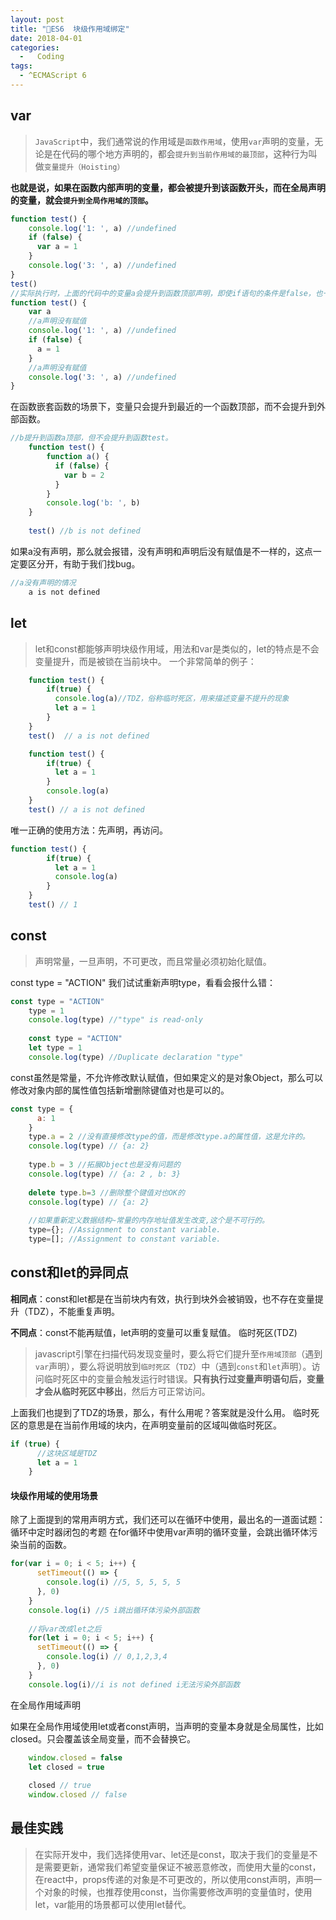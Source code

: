 ```yaml
---
layout: post
title: "🚀ES6  块级作用域绑定"
date: 2018-04-01
categories:
  -   Coding 
tags:
  - ^ECMAScript 6
---
```



## var

>`JavaScript`中，我们通常说的作用域是`函数作用域`，使用`var`声明的变量，无论是在代码的哪个地方声明的，都会`提升到当前作用域的最顶部`，这种行为叫做`变量提升（Hoisting）`

**也就是说，如果在函数内部声明的变量，都会被提升到该函数开头，而在全局声明的变量，就会`提升到全局作用域的顶部`。**
```js
function test() {
    console.log('1: ', a) //undefined
    if (false) {
      var a = 1
    }
    console.log('3: ', a) //undefined
}
test()
//实际执行时，上面的代码中的变量a会提升到函数顶部声明，即使if语句的条件是false，也一样不影响a变量提升。
function test() {
    var a
    //a声明没有赋值
    console.log('1: ', a) //undefined
    if (false) {
      a = 1
    }
    //a声明没有赋值
    console.log('3: ', a) //undefined
}
```
在函数嵌套函数的场景下，变量只会提升到最近的一个函数顶部，而不会提升到外部函数。
```js
//b提升到函数a顶部，但不会提升到函数test。
    function test() {
        function a() {
          if (false) {
            var b = 2
          }
        }
        console.log('b: ', b)
    }
    
    test() //b is not defined
```
如果a没有声明，那么就会报错，没有声明和声明后没有赋值是不一样的，这点一定要区分开，有助于我们找bug。
```js
//a没有声明的情况
    a is not defined
```
## let

>let和const都能够声明块级作用域，用法和var是类似的，let的特点是不会变量提升，而是被锁在当前块中。
一个非常简单的例子：
```js
    function test() {
        if(true) {
          console.log(a)//TDZ，俗称临时死区，用来描述变量不提升的现象
          let a = 1
        }
    }
    test()  // a is not defined

    function test() {
        if(true) {
          let a = 1
        }
        console.log(a)
    }    
    test() // a is not defined
```


唯一正确的使用方法：先声明，再访问。
```js
function test() {
        if(true) {
          let a = 1
          console.log(a)
        }
    }
    test() // 1
```
## const

>声明常量，一旦声明，不可更改，而且常量必须初始化赋值。

const type = "ACTION"
我们试试重新声明type，看看会报什么错：
```js
const type = "ACTION"
    type = 1
    console.log(type) //"type" is read-only
    
    const type = "ACTION"
    let type = 1
    console.log(type) //Duplicate declaration "type"
```
const虽然是常量，不允许修改默认赋值，但如果定义的是对象Object，那么可以修改对象内部的属性值包括新增删除键值对也是可以的。
```js
const type = {
      a: 1
    }
    type.a = 2 //没有直接修改type的值，而是修改type.a的属性值，这是允许的。
    console.log(type) // {a: 2}
    
    type.b = 3 //拓展Object也是没有问题的
    console.log(type) // {a: 2 , b: 3}
    
    delete type.b=3 //删除整个键值对也OK的
    console.log(type) // {a: 2}
    
    //如果重新定义数据结构~常量的内存地址值发生改变,这个是不可行的。
    type={}; //Assignment to constant variable.
    type=[]; //Assignment to constant variable.
```
## const和let的异同点

**相同点**：const和let都是在当前块内有效，执行到块外会被销毁，也不存在变量提升（TDZ），不能重复声明。

**不同点**：const不能再赋值，let声明的变量可以重复赋值。
临时死区(TDZ)

> javascript引擎在扫描代码发现变量时，要么将它们提升至`作用域顶部`（遇到`var`声明），要么将说明放到`临时死区`（`TDZ`）中（遇到`const`和`let`声明）。访问临时死区中的变量会触发运行时错误。**只有执行过变量声明语句后，变量才会从临时死区中移出**，然后方可正常访问。


上面我们也提到了TDZ的场景，那么，有什么用呢？答案就是没什么用。
临时死区的意思是在当前作用域的块内，在声明变量前的区域叫做临时死区。
```js
if (true) {
      //这块区域是TDZ
      let a = 1
    }
```
#### 块级作用域的使用场景

除了上面提到的常用声明方式，我们还可以在循环中使用，最出名的一道面试题：循环中定时器闭包的考题
在for循环中使用var声明的循环变量，会跳出循环体污染当前的函数。
```js
for(var i = 0; i < 5; i++) {
      setTimeout(() => {
        console.log(i) //5, 5, 5, 5, 5
      }, 0)
    }
    console.log(i) //5 i跳出循环体污染外部函数
    
    //将var改成let之后
    for(let i = 0; i < 5; i++) {
      setTimeout(() => {
        console.log(i) // 0,1,2,3,4
      }, 0)
    }
    console.log(i)//i is not defined i无法污染外部函数
```

在全局作用域声明

如果在全局作用域使用let或者const声明，当声明的变量本身就是全局属性，比如closed。只会覆盖该全局变量，而不会替换它。
```js
    window.closed = false
    let closed = true
    
    closed // true
    window.closed // false
```
## 最佳实践

>在实际开发中，我们选择使用var、let还是const，取决于我们的变量是不是需要更新，通常我们希望变量保证不被恶意修改，而使用大量的const，在react中，props传递的对象是不可更改的，所以使用const声明，声明一个对象的时候，也推荐使用const，当你需要修改声明的变量值时，使用let，var能用的场景都可以使用let替代。

